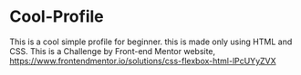 # Cool-Profile
This is a cool simple profile for beginner.
this is made only using HTML and CSS.
This is a Challenge by Front-end Mentor website,
https://www.frontendmentor.io/solutions/css-flexbox-html-lPcUYyZVX
